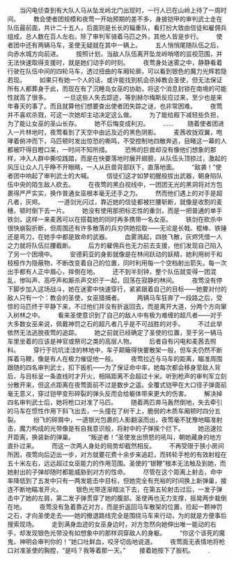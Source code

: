 　　当闪电侦查到有大队人马从坠龙岭北门出现时，一行人已在山岭上待了一周时间。
　　教会使者团规模和夜莺一开始预期的差不多，身披铠甲的审判武士走在队伍最前面，共计二十五人，后面则是长长的辎重队，看打扮大致由信徒和雇佣兵组成，总人数在百人左右。除了审判军骑着马匹之外，其他人皆是步行。
　　使者团中还有两辆马车，圣使无疑就在其中一辆上。
　　五人悄悄尾随队伍之后，向赤水城方向前进。
　　按照计划，当敌人队伍离开坠龙岭哨塔的监视范围，并无法快速取得支援时，就是她们动手的时刻。
　　夜莺身处迷雾之中，静静看着行驶在队伍中间的四轮马车，透过扭曲的车厢轮廓，可以看到银色的魔力光辉若隐若现。
　　如果只有她一个人的话，或许能找到机会杀掉教会圣使，但无法保证所有人都葬身于此，而现在有了沉睡岛女巫的协助，将这个消息封锁在南境的可能性就高了很多。
　　一旦这些人失去踪迹，等到赫尔梅斯反应过来，至少也是来年春天的事了。而且就算他们想要查出使者团失踪之谜，也非常困难。
　　夜莺并不喜欢杀戮，可这一次她却主动决定这么做。
　　为了能给殿下减轻些负担，为了能让女巫的圣山长存。
　　她不后悔变成利刃。
　　……
　　随着使者团进入一片林地时，夜莺看到了天空中由远及近的黑色阴影。
　　麦茜收拢双翼，咆哮着俯冲而下，马匹顿时发出惊恐的嘶鸣，不受控制地四散奔逃，目睹这一幕的人都被吓得目瞪口呆，一时间不知所措。
　　恐怖的巨兽却没有像他们想象的那样，冲入人群中撕咬践踏，而是在快要落地时展开翅膀，从队伍头顶掠过，激起的风压让众人几乎睁不开眼睛，一人从巨兽背部跃下，直落地面。
　　“敌袭！”使者团中响起了审判武士的大喊。
　　信徒们这才如梦初醒般拔出武器，朝身陷队伍中央的陌生敌人砍去。
　　在夜莺的黑白视线中，一团团无光的黑洞将对方包裹得严严实实，换作普通女巫根本毫无还手之力。
　　然而他们遇上的对手是超凡者，灰烬。
　　一道剑光闪过，靠近她的信徒都被拦腰斩断，就像是收割的麦穗，顿时倒下去一片。
　　她没有使用那把标志性的重剑，而是一把普通的单手铁剑，这样一来麦茜可以在搭载她的同时再多携带一名女巫。
　　铁剑在砍杀中很快崩裂折断，但周围还有许多散落的兵刃供她拾取——无论是长戟、棍棒、铁锤还是弯刀，在她手中都是致命的武器。
　　血雾溅起，四肢飞散，灰烬凭借一人之力就将队伍拦腰截断。
　　后方的雇佣兵也无力前去支援，他们发现自己陷入了另一个困境中。
　　安德莉亚的身影就像是在林间跃动的妖精，她利用树干和枝桠作为隐蔽物，不断改变着自己的位置，同时利用每一个空档射出箭矢。每一次出手都有人正中眉心，摔倒在地。
　　还不到半刻钟，整个队伍就变得一团混乱，惨叫声、高呼声和厮杀声交织于一起，回荡在寂静的林间。
　　夜莺没有停下脚步加入这场战斗，她在迷雾中快速穿行，紧紧跟着自己的目标——她要对付的敌人只有一个：教会的圣使，女巫猎捕者。
　　两辆马车狂奔了一段路之后，受惊的马匹终于平静下来，不过他们并没有折返回去，而是离开大道，分两个方向窜入树林之中。
　　看来圣使意识到了自己的敌人中有极为难缠的超凡者——对于大多数女巫来说，佩戴神罚之石的超凡者几乎是不可战胜的对手。
　　不过此举依然无法逃脱夜莺的追踪。
　　她之前就已经确定了圣使的位置，至于另一辆马车里坐着的应该是神官或祭司之类的高层人物。
　　后者自有闪电和麦茜去照料。
　　穿行于坑坑洼洼的林地中，车子颠簸得快要散架一般，但车夫仍然不断挥着马鞭，像是有人在极力催促他一般。
　　夜莺拉近与马车的距离，瞄准周围跟随的四名审判武士，扣下扳机——为了保证命中率，她每次都会移身至敌人背后，与目标呈一条直线时才开火，相隔距离不会超过十米。听到枪声的审判军立刻分散开来，但这点距离在夜莺面前不过是数步之遥。全覆式铠甲在大口径子弹面前毫无意义，穿过铠甲变形碎裂的弹头反而会给躯体带来更大的伤害。
　　解决掉四名审判武士后，她将枪口对准了马匹。
　　随着两匹奔马轰然倒地，失去牵引的马车在惯性作用下斜飞出去，一头撞在了树干上，脆弱的木质车厢顿时四分五裂。
　　纷飞的碎屑中，一道银光包裹的人影翻滚而出，夜莺毫不犹豫地瞄准射击，魔力构成的光带像是有自我意识般，将射中的子弹挨个拦下。
　　她迅速拉开距离，换装新的弹巢。
　　“叛逆者！”圣使发出愤怒的吼叫，朝她藏身的地方直扑过来。
　　而这一次两人身处的局势却截然相反。
　　不再受限于狭小房间所困，夜莺向后迈出一步，对方就要花费十余步来追赶，而转轮手枪的有效射程在五十米左右，远远超过女巫能力的作用范围。圣使的“银鞭”根本无法触及到她，而她射出的子弹却随时都能威胁到对方的性命。
　　尽管在这个距离上射击，命中率降低到了五发中只有一两发能击中目标，但她完全有充裕的时间换上新弹巢，接连不断地瞄准开火。
　　银色光带逐渐暗淡下去，在第五轮射击过后，一发子弹击中了她的左肩，第二发子弹贯穿了她的腹部。圣使再也无力支撑，摇晃两步栽倒在地。
　　夜莺没有急着靠近对方，而是折返回马车散架的位置，捡起一颗神罚之石，才向圣使走去——她的撤退路线完全是围绕马车来行动，为的就是方便事后搜索现场。
　　走到满身血迹的女巫身边时，对方忽然向她伸出唯一能动的右手，却发现银色光带没有如想象中的那样洞穿敌人的身躯。
　　“你这个该死的魔鬼，神明会审判你的！”她口吐鲜血，咬牙切齿地说道。
　　夜莺面无表情地将枪口对准圣使的胸膛，“是吗？我等着那一天。”
　　接着她按下了扳机。
　　.